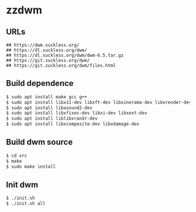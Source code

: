 zzdwm
=====

## URLs

```
## https://dwm.suckless.org/
## https://dl.suckless.org/dwm/
## https://dl.suckless.org/dwm/dwm-6.5.tar.gz
## https://git.suckless.org/dwm/
## https://git.suckless.org/dwm/files.html
```

## Build dependence

```bash
$ sudo apt install make gcc g++
$ sudo apt install libx11-dev libxft-dev libxinerama-dev libxrender-dev
$ sudo apt install libasound2-dev
$ sudo apt install libxfixes-dev libxi-dev libxext-dev
$ sudo apt install liblibxrandr-dev
$ sudo apt install libxcomposite-dev libxdamage-dev
```

## Build dwm source

```bash
$ cd src
$ make
$ sudo make install
```

## Init dwm

```bash
$ ./init.sh
$ ./init.sh all
```
